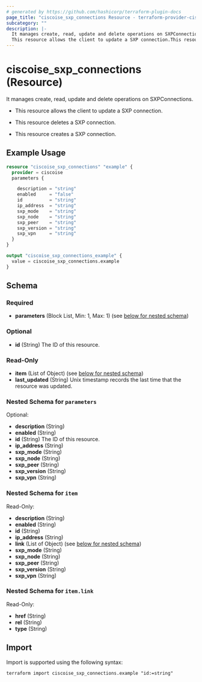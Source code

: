 ```yaml
---
# generated by https://github.com/hashicorp/terraform-plugin-docs
page_title: "ciscoise_sxp_connections Resource - terraform-provider-ciscoise"
subcategory: ""
description: |-
  It manages create, read, update and delete operations on SXPConnections.
  This resource allows the client to update a SXP connection.This resource deletes a SXP connection.This resource creates a SXP connection.
---
```


# ciscoise_sxp_connections (Resource)

It manages create, read, update and delete operations on SXPConnections.

- This resource allows the client to update a SXP connection.

- This resource deletes a SXP connection.

- This resource creates a SXP connection.

## Example Usage

```terraform
resource "ciscoise_sxp_connections" "example" {
  provider = ciscoise
  parameters {

    description = "string"
    enabled     = "false"
    id          = "string"
    ip_address  = "string"
    sxp_mode    = "string"
    sxp_node    = "string"
    sxp_peer    = "string"
    sxp_version = "string"
    sxp_vpn     = "string"
  }
}

output "ciscoise_sxp_connections_example" {
  value = ciscoise_sxp_connections.example
}
```

<!-- schema generated by tfplugindocs -->
## Schema

### Required

- **parameters** (Block List, Min: 1, Max: 1) (see [below for nested schema](#nestedblock--parameters))

### Optional

- **id** (String) The ID of this resource.

### Read-Only

- **item** (List of Object) (see [below for nested schema](#nestedatt--item))
- **last_updated** (String) Unix timestamp records the last time that the resource was updated.

<a id="nestedblock--parameters"></a>
### Nested Schema for `parameters`

Optional:

- **description** (String)
- **enabled** (String)
- **id** (String) The ID of this resource.
- **ip_address** (String)
- **sxp_mode** (String)
- **sxp_node** (String)
- **sxp_peer** (String)
- **sxp_version** (String)
- **sxp_vpn** (String)


<a id="nestedatt--item"></a>
### Nested Schema for `item`

Read-Only:

- **description** (String)
- **enabled** (String)
- **id** (String)
- **ip_address** (String)
- **link** (List of Object) (see [below for nested schema](#nestedobjatt--item--link))
- **sxp_mode** (String)
- **sxp_node** (String)
- **sxp_peer** (String)
- **sxp_version** (String)
- **sxp_vpn** (String)

<a id="nestedobjatt--item--link"></a>
### Nested Schema for `item.link`

Read-Only:

- **href** (String)
- **rel** (String)
- **type** (String)

## Import

Import is supported using the following syntax:

```shell
terraform import ciscoise_sxp_connections.example "id:=string"
```
